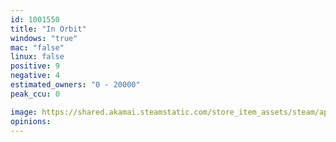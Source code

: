 ```yaml
---
id: 1001550
title: "In Orbit"
windows: "true"
mac: "false"
linux: false
positive: 9
negative: 4
estimated_owners: "0 - 20000"
peak_ccu: 0

image: https://shared.akamai.steamstatic.com/store_item_assets/steam/apps/1001550/header.jpg?t=1550597592
opinions:
---
```

